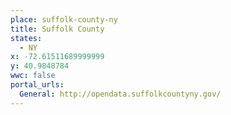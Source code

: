 ```yaml
---
place: suffolk-county-ny
title: Suffolk County
states:
  - NY
x: -72.61511689999999
y: 40.9848784
wwc: false
portal_urls:
  General: http://opendata.suffolkcountyny.gov/
---
```

